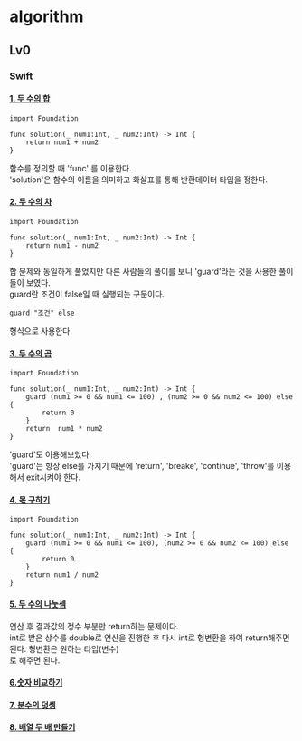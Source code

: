 # algorithm

## Lv0
### Swift
#### [1. 두 수의 합](https://school.programmers.co.kr/learn/courses/30/lessons/120802)
    import Foundation
    
    func solution(_ num1:Int, _ num2:Int) -> Int {
        return num1 + num2
    }    
함수를 정의할 때 'func' 를 이용한다.  
'solution'은 함수의 이름을 의미하고 화살표를 통해 반환데이터 타입을 정한다.

#### [2. 두 수의 차](https://school.programmers.co.kr/learn/courses/30/lessons/120803)
    import Foundation
    
    func solution(_ num1:Int, _ num2:Int) -> Int {
        return num1 - num2
    }
합 문제와 동일하게 풀었지만 다른 사람들의 풀이를 보니 'guard'라는 것을 사용한 풀이들이 보였다.  
guard란 조건이 false일 때 실행되는 구문이다.  
<pre><code>guard "조건" else </code></pre> 형식으로 사용한다.

#### [3. 두 수의 곱](https://school.programmers.co.kr/learn/courses/30/lessons/120804)
    import Foundation
    
    func solution(_ num1:Int, _ num2:Int) -> Int {
        guard (num1 >= 0 && num1 <= 100) , (num2 >= 0 && num2 <= 100) else {
            return 0
        }
        return  num1 * num2 
    }
    
'guard'도 이용해보았다.  
'guard'는 항상 else를 가지기 때문에 'return', 'breake', 'continue', 'throw'를 이용해서 exit시켜야 한다.

#### [4. 몫 구하기](https://school.programmers.co.kr/learn/courses/30/lessons/120805)
    import Foundation
    
    func solution(_ num1:Int, _ num2:Int) -> Int {
        guard (num1 >= 0 && num1 <= 100), (num2 >= 0 && num2 <= 100) else {
            return 0
        }
        return num1 / num2
    }

#### [5. 두 수의 나눗셈](https://school.programmers.co.kr/learn/courses/30/lessons/120806)
연산 후 결과값의 정수 부분만 return하는 문제이다.  
int로 받은 상수를 double로 연산을 진행한 후 다시 int로 형변환을 하여 return해주면 된다.
형변환은     원하는 타입(변수)    
로 해주면 된다.

#### [6.숫자 비교하기](https://school.programmers.co.kr/learn/courses/30/lessons/120807)

#### [7. 분수의 덧셈](https://school.programmers.co.kr/learn/courses/30/lessons/120808)

#### [8. 배열 두 배 만들기](https://school.programmers.co.kr/learn/courses/30/lessons/120809)

